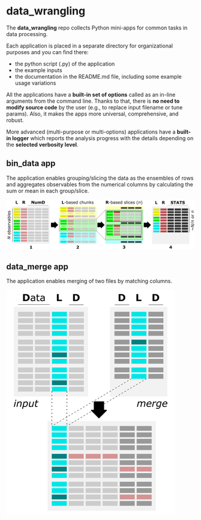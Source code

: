 # data_wrangling
The **data_wrangling** repo collects Python mini-apps for common tasks in data processing.

Each application is placed in a separate directory for organizational purposes and you can find there:
- the python script (.py) of the application
- the example inputs
- the documentation in the README.md file, including some example usage variations

All the applications have a **built-in set of options** called as an in-line arguments from the command line. Thanks to that, there is **no need to modify source code** by the user (e.g., to replace input filename or tune params). Also, it makes the apps more universal, comprehensive, and robust.

More advanced (multi-purpose or multi-options) applications have a **built-in logger** which reports the analysis progress with the details depending on the **selected verbosity level**.

## bin_data app

The application enables grouping/slicing the data as the ensembles of rows and aggregates observables from the numerical columns by calculating the sum or mean in each group/slice.

![Bin data app](bin_data/bin_data.png)


## data_merge app

The application enables merging of two files by matching columns.

![Merge data app](merge_data/merge_data.png)
